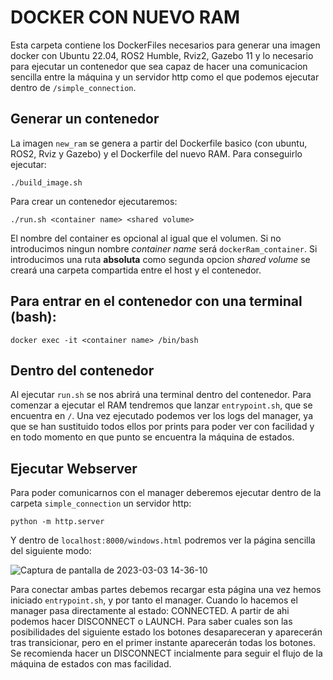 # DOCKER CON NUEVO RAM

Esta carpeta contiene los DockerFiles necesarios para generar una imagen docker con Ubuntu 22.04, ROS2 Humble, Rviz2, Gazebo 11 y lo necesario para ejecutar un contenedor que sea capaz de hacer una comunicacion sencilla entre la máquina y un servidor http como el que podemos ejecutar dentro de `/simple_connection`.

## Generar un contenedor
La imagen `new_ram` se genera a partir del Dockerfile basico (con ubuntu, ROS2, Rviz y Gazebo) y el Dockerfile del nuevo RAM. Para conseguirlo ejecutar: 
~~~
./build_image.sh
~~~

Para crear un contenedor ejecutaremos:
~~~
./run.sh <container name> <shared volume>
~~~
El nombre del container es opcional al igual que el volumen. Si no introducimos ningun nombre *container name* será `dockerRam_container`. Si introducimos una ruta **absoluta** como segunda opcion *shared volume* se creará una carpeta compartida entre el host y el contenedor.

## Para entrar en el contenedor con una terminal (bash):
~~~
docker exec -it <container name> /bin/bash
~~~

## Dentro del contenedor
 Al ejecutar `run.sh` se nos abrirá una terminal dentro del contenedor. Para comenzar a ejecutar el RAM tendremos que lanzar `entrypoint.sh`, que se encuentra en `/`. Una vez ejecutado podemos ver los logs del manager, ya que se han sustituido todos ellos por prints para poder ver con facilidad y en todo momento en que punto se encuentra la máquina de estados.

## Ejecutar Webserver
Para poder comunicarnos con el manager deberemos ejecutar dentro de la carpeta `simple_connection` un servidor http:
~~~
python -m http.server
~~~
Y dentro de `localhost:8000/windows.html` podremos ver la página sencilla del siguiente modo:


![Captura de pantalla de 2023-03-03 14-36-10](https://user-images.githubusercontent.com/79047431/222733830-625b6df0-c959-43cb-ac86-992305bc13f8.png)

Para conectar ambas partes debemos recargar esta página una vez hemos iniciado `entrypoint.sh`, y por tanto el manager. Cuando lo hacemos el manager pasa directamente al estado: CONNECTED. A partir de ahi podemos hacer DISCONNECT o LAUNCH. Para saber cuales son las posibilidades del siguiente estado los botones desapareceran y aparecerán tras transicionar, pero en el primer instante aparecerán todas los botones. Se recomienda hacer un DISCONNECT incialmente para seguir el flujo de la máquina de estados con mas facilidad.



